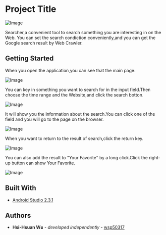 # Project Title
![Image](https://github.com/wsp50317/Searcher/blob/master/Pircure_For_README/Searcher_Icon.png)

Searcher,a convenient tool to search something you are interesting in on the Web.
You can set the search condiction conveniently,and you can get the Google search result by Web Crawler.

## Getting Started
When you open the application,you can see that the main page.

![Image](https://github.com/wsp50317/Searcher/blob/master/Pircure_For_README/main.png)

You can key in something you want to search for in the input field.Then choose the time range and the Website,and click the search botton.

![Image](https://github.com/wsp50317/Searcher/blob/master/Pircure_For_README/result.png)

It will show you the information about the search.You can click one of the field and you will go to the page on the browser.

![Image](https://github.com/wsp50317/Searcher/blob/master/Pircure_For_README/Browserpng.png)

When you want to return to the result of search,click the return key.

![Image](https://github.com/wsp50317/Searcher/blob/master/Pircure_For_README/Addfavorite.png)

You can also add the result to "Your Favorite" by a long click.Click the right-up button can show Your Favorite.

![Image](https://github.com/wsp50317/Searcher/blob/master/Pircure_For_README/favorite.png)

## Built With

* [Android Studio 2.3.1](https://developer.android.com/studio/index.html)

## Authors

* **Hsi-Hsuan Wu** - *developed independently* - [wsp50317](https://github.com/50317)

